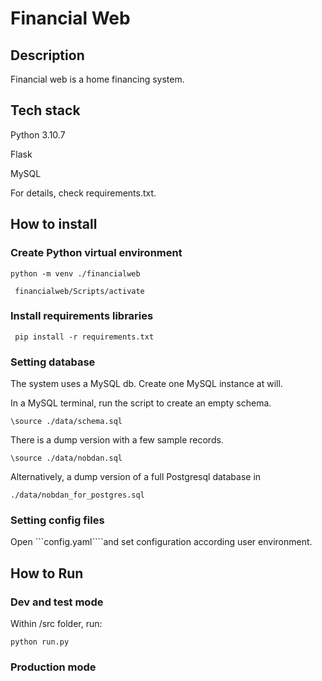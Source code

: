 # Financial Web

## Description

Financial web is a home financing system. 

## Tech stack

Python 3.10.7

Flask

MySQL 

For details, check requirements.txt.

## How to install

### Create Python virtual environment

``` python -m venv ./financialweb ```

``` financialweb/Scripts/activate```


### Install requirements libraries

``` pip install -r requirements.txt```

### Setting database

The system uses a MySQL db. Create one MySQL instance at will. 

In a MySQL terminal, run the script to create an empty schema. 

```\source ./data/schema.sql```

There is a dump version with a few sample records. 

```\source ./data/nobdan.sql```

Alternatively, a dump version of a full Postgresql database in

```./data/nobdan_for_postgres.sql```

### Setting config files

Open ```config.yaml````and set configuration according user environment. 



## How to Run 

### Dev and test mode

Within /src folder, run:

```python run.py```

### Production mode
